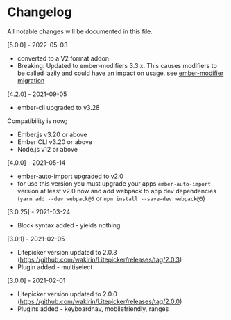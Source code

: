 # Changelog

All notable changes will be documented in this file.

[5.0.0] - 2022-05-03
- converted to a V2 format addon
- Breaking: Updated to ember-modifiers 3.3.x. This causes modifiers to be called lazily and could have an impact on usage. see [ember-modifier migration](https://github.com/ember-modifier/ember-modifier/blob/master/MIGRATIONS.md#40)

[4.2.0] - 2021-09-05
- ember-cli upgraded to v3.28

Compatibility is now;

* Ember.js v3.20 or above
* Ember CLI v3.20 or above
* Node.js v12 or above

[4.0.0] - 2021-05-14

- ember-auto-import upgraded to v2.0
- for use this version you must upgrade your apps `ember-auto-import` version at least v2.0 now and add webpack to app dev dependencies
  (`yarn add --dev webpack@5` or `npm install --save-dev webpack@5`)

[3.0.25] - 2021-03-24

- Block syntax added - yields nothing

[3.0.1] - 2021-02-05

- Litepicker version updated to 2.0.3 (https://github.com/wakirin/Litepicker/releases/tag/2.0.3)
- Plugin added - multiselect

[3.0.0] - 2021-02-01

- Litepicker version updated to 2.0.0 (https://github.com/wakirin/Litepicker/releases/tag/2.0.0)
- Plugins added - keyboardnav, mobilefriendly, ranges
